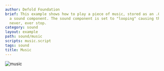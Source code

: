 ```yaml
---
author: Defold Foundation
brief: This example shows how to play a piece of music, stored as an .OGG file, with
  a sound component. The sound component is set to "looping" causing the music to
  never, ever stop.
category: sound
layout: example
path: sound/music
scripts: music.script
tags: sound
title: Music
---
```



![music](music.jpg)